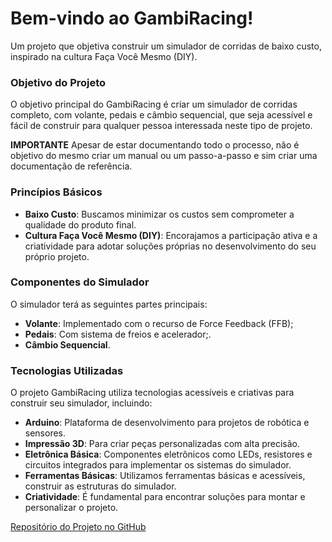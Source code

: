 # Bem-vindo ao GambiRacing!

Um projeto que objetiva construir um simulador de corridas de baixo custo, inspirado na cultura Faça Você Mesmo (DIY).

### Objetivo do Projeto
O objetivo principal do GambiRacing é criar um simulador de corridas completo, com volante, pedais e câmbio sequencial, que seja acessível e fácil de construir para qualquer pessoa interessada neste tipo de projeto.

**IMPORTANTE** Apesar de estar documentando todo o processo, não é objetivo do mesmo criar um manual ou um passo-a-passo e sim criar uma documentação de referência.

### Princípios Básicos

- **Baixo Custo**: Buscamos minimizar os custos sem comprometer a qualidade do produto final.
- **Cultura Faça Você Mesmo (DIY)**: Encorajamos a participação ativa e a criatividade para adotar soluções próprias no desenvolvimento do seu próprio projeto.

### Componentes do Simulador
O simulador terá as seguintes partes principais:

- **Volante**: Implementado com o recurso de Force Feedback (FFB);
- **Pedais**: Com sistema de freios e acelerador;.
- **Câmbio Sequencial**.

### Tecnologias Utilizadas
O projeto GambiRacing utiliza tecnologias acessíveis e criativas para construir seu simulador, incluindo:

- **Arduino**: Plataforma de desenvolvimento para projetos de robótica e sensores.
- **Impressão 3D**: Para criar peças personalizadas com alta precisão.
- **Eletrônica Básica**: Componentes eletrônicos como LEDs, resistores e circuitos integrados para implementar os sistemas do simulador.
- **Ferramentas Básicas**: Utilizamos ferramentas básicas e acessíveis, construir as estruturas do simulador.
- **Criatividade**: É fundamental para encontrar soluções para montar e personalizar o projeto.


[Repositório do Projeto no GitHub](https://github.com/GambiRacing)
